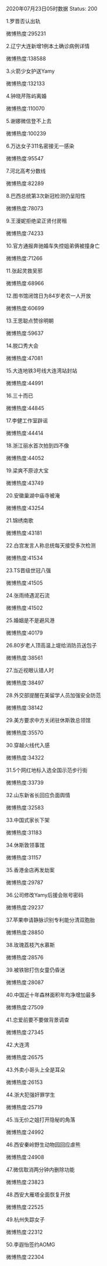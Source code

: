 2020年07月23日05时数据
Status: 200

1.罗晋否认出轨

微博热度:295231

2.辽宁大连新增1例本土确诊病例详情

微博热度:138588

3.火箭少女护送Yamy

微博热度:132133

4.钟晓芹陈屿离婚

微博热度:110070

5.谢娜微信登不上去

微博热度:100239

6.万达女子311名密接无一感染

微博热度:95547

7.河北高考分数线

微博热度:82289

8.巴西总统第3次新冠检测仍呈阳性

微博热度:78073

9.王漫妮拒绝梁正贤付房租

微博热度:74233

10.官方通报奔驰婚车失控姐弟俩被撞身亡

微博热度:71266

11.张起灵救吴邪

微博热度:68966

12.图书馆闭馆日为84岁老农一人开放

微博热度:60699

13.王思聪点赞徐明朝

微博热度:59637

14.脱口秀大会

微博热度:47081

15.大连地铁3号线大连湾站封站

微博热度:44991

16.三十而已

微博热度:44845

17.李健工作室辟谣

微博热度:44414

18.浙江丽水首次拍到四不像

微博热度:44052

19.梁爽不原谅大宝

微博热度:43749

20.安徽巢湖中庙寺被淹

微博热度:43254

21.锦绣南歌

微博热度:43181

22.白宫发言人称总统每天接受多次检测

微博热度:41534

23.TS晋级世冠八强

微博热度:41505

24.张雨绮遇泥石流

微博热度:41502

25.婚姻是不是避风港

微博热度:40179

26.80岁老人顶高温上堤给消防员送包子

微博热度:38561

27.当近视眼认错人时

微博热度:38497

28.外交部提醒在美留学人员加强安全防范

微博热度:38142

29.美方要求中方关闭驻休斯敦总领馆

微博热度:35570

30.穿越火线代入感

微博热度:34322

31.5个网红地标入选全国示范步行街

微博热度:33739

32.山东新省长回应负面舆情

微博热度:32583

33.中国式家长下架

微博热度:31183

34.休斯敦领事馆

微博热度:31157

35.香港金店再发劫案

微博热度:29787

36.公司修改Yamy后援会账号密码

微博热度:29237

37.苹果申请静脉识别专利能分清双胞胎

微博热度:28850

38.玫瑰荔枝汽水慕斯

微博热度:28576

39.被铁锨打伤女童仍昏迷

微博热度:28087

40.中国近十年森林面积年均净增加最多

微博热度:27509

41.恋爱前要不要做背景调查

微博热度:27345

42.大连湾

微博热度:26575

43.外卖小哥头上全是耳朵

微博热度:26153

44.浙大犯强奸罪学生

微博热度:25719

45.当无价之姐打开隐秘的角落

微博热度:24992

46.西安秦岭野生动物园回应虐熊

微博热度:24908

47.微信取消两分钟内删除功能

微博热度:23823

48.西安大雁塔全面恢复开放

微博热度:22525

49.杭州失踪女子

微博热度:22312

50.李遐怡签约AOMG

微博热度:22304

